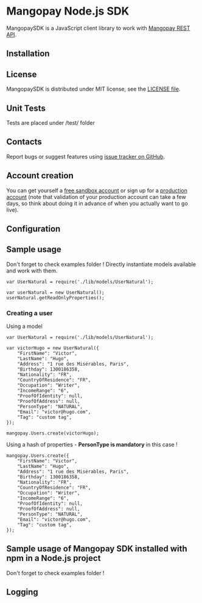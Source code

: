 Mangopay Node.js SDK
=================================================
MangopaySDK is a JavaScript client library to work with
[Mangopay REST API](http://docs.mangopay.com/api-references/).


Installation
-------------------------------------------------


License
-------------------------------------------------
MangopaySDK is distributed under MIT license, see the 
[LICENSE file](https://github.com/Mangopay/mangopay2-node-sdk/blob/master/LICENSE).


Unit Tests
-------------------------------------------------
Tests are placed under /test/ folder


Contacts
-------------------------------------------------
Report bugs or suggest features using
[issue tracker on GitHub](https://github.com/Mangopay/mangopay2-node-sdk).

Account creation
-------------------------------------------------
You can get yourself a [free sandbox account](https://www.mangopay.com/signup/create-sandbox/) or sign up for a 
[production account](https://www.mangopay.com/signup/submit-your-app/go-live/) (note that validation of your production 
account can take a few days, so think about doing it in advance of when you actually want to go live).


Configuration
-------------------------------------------------


Sample usage
-------------------------------------------------
Don't forget to check examples folder !
Directly instantiate models available and work with them.

    var UserNatural = require('./lib/models/UserNatural');
    
    var userNatural = new UserNatural();
    userNatural.getReadOnlyProperties();
    
### Creating a user ###
Using a model 

    var UserNatural = require('./lib/models/UserNatural');
    
    var victorHugo = new UserNatural({
        "FirstName": "Victor",
        "LastName": "Hugo",
        "Address": "1 rue des Misérables, Paris",
        "Birthday": 1300186358, 
        "Nationality": "FR",
        "CountryOfResidence": "FR",
        "Occupation": "Writer", 
        "IncomeRange": "6", 
        "ProofOfIdentity": null,
        "ProofOfAddress": null, 
        "PersonType": "NATURAL", 
        "Email": "victor@hugo.com", 
        "Tag": "custom tag",
    });
    
    mangopay.Users.create(victorHugo);
    
Using a hash of properties - **PersonType is mandatory** in this case !

    mangopay.Users.create({
        "FirstName": "Victor",
        "LastName": "Hugo",
        "Address": "1 rue des Misérables, Paris",
        "Birthday": 1300186358, 
        "Nationality": "FR",
        "CountryOfResidence": "FR",
        "Occupation": "Writer", 
        "IncomeRange": "6", 
        "ProofOfIdentity": null,
        "ProofOfAddress": null, 
        "PersonType": "NATURAL", 
        "Email": "victor@hugo.com", 
        "Tag": "custom tag",
    });


Sample usage of Mangopay SDK installed with npm in a Node.js project
-------------------------------------------------
Don't forget to check examples folder !

Logging
-------------------------------------------------